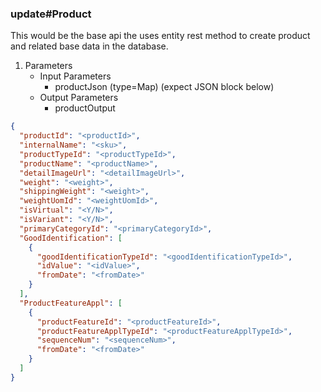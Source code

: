 ### update#Product
This would be the base api the uses entity rest method to create product and related base data in the database.
1. Parameters
    * Input Parameters
        * productJson (type=Map) (expect JSON block below)
    * Output Parameters
        * productOutput

```json
{
  "productId": "<productId>",
  "internalName": "<sku>",
  "productTypeId": "<productTypeId>",
  "productName": "<productName>",
  "detailImageUrl": "<detailImageUrl>",
  "weight": "<weight>",
  "shippingWeight": "<weight>",
  "weightUomId": "<weightUomId>",
  "isVirtual": "<Y/N>",
  "isVariant": "<Y/N>",
  "primaryCategoryId": "<primaryCategoryId>",
  "GoodIdentification": [
    {
      "goodIdentificationTypeId": "<goodIdentificationTypeId>",
      "idValue": "<idValue>",
      "fromDate": "<fromDate>"
    }
  ],
  "ProductFeatureAppl": [
    {
      "productFeatureId": "<productFeatureId>",
      "productFeatureApplTypeId": "<productFeatureApplTypeId>",
      "sequenceNum": "<sequenceNum>",
      "fromDate": "<fromDate>"
    }
  ]
}
```
